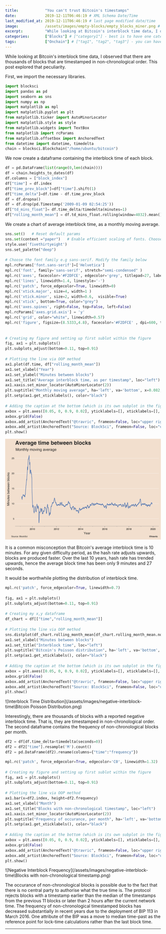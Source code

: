 ```yaml
---
title:            "You can't trust Bitcoin's timestamps"
date:             2019-12-11T06:46:19 # XML Schema Date/Time
last_modified_at: 2019-12-11T06:46:19 # last page modified date/time
image:            /assets/images/empty-blocks/empty_blocks_miner.png # /assets/images/empty-blocks.jpg
excerpt:          "While looking at Bitcoin's interblock time data, I observed that there are thousands of blocks that are timestamped in non-chronological order. This post explored that peculiarity." # Optional for overring content excerpt
categories:       ["Blocks"] # ["category1"] - best is to have one category in a post
tags:             ["Onchain"] # ["tag1", "tag2", "tag3"] - you can have several post tags
---
```

While looking at Bitcoin's interblock time data, I observed that there are thousands of blocks that are timestamped in non-chronological order. This post explored that peculiarity.

First, we import the necessary libraries.

```python
import blocksci
import pandas as pd
import seaborn as sns
import numpy as np
import matplotlib as mpl
import matplotlib.pyplot as plt
from matplotlib.ticker import AutoMinorLocator
import matplotlib.style as style
from matplotlib.widgets import TextBox
from matplotlib import rcParams
from matplotlib.offsetbox import AnchoredText
from datetime import datetime, timedelta
chain = blocksci.Blockchain("/home/ubuntu/bitcoin")
```

We now create a dataframe containing the interblock time of each block.


```python
df = pd.DataFrame(list(range(0,len(chain))))
df = chain.heights_to_dates(df)
df.columns = ["block_index"]
df["time"] = df.index
df["time_prev_block"]=df["time"].shift(1)
df["time_delta"]=df.time - df.time_prev_block
df = df.dropna()
df = df.drop(pd.Timestamp('2009-01-09 02:54:25'))
df["td_mins_float"]= df.time_delta/timedelta(minutes=1)
df["rolling_month_mean"] = df.td_mins_float.rolling(window=4032).mean()

```

We create a chart of average interblock time, as a monthly moving average.


```python
sns.set()   # Reset default params
sns.set(context ="paper")   # Enable efficient scaling of fonts. Choose from 'poster' , 'paper' 'talk'
style.use('fivethirtyeight')
sns.set_palette("deep")

# Choose the font family e.g sans-serif. Modify the family below
mpl.rcParams['font.sans-serif']=['Helvetica']
mpl.rc('font', family='sans-serif', stretch="semi-condensed" )
mpl.rc('axes', facecolor='#F2DFCE', edgecolor='grey', titlepad=27, labelpad=6, labelsize='small', linewidth=0.6, titleweight="bold")
mpl.rc('lines', linewidth=1.4, linestyle='-')
mpl.rc('patch', force_edgecolor=True, linewidth=0)
mpl.rc('xtick.major', size=4, width=1 )
mpl.rc('xtick.minor', size=2, width=0.6,  visible=True)
mpl.rc('xtick', bottom=True, color="grey")
mpl.rc('axes.spines', right=False, top=False, left=False)
mpl.rcParams['axes.grid.axis'] = 'y'
mpl.rc('grid', color="white", linewidth=0.57)
mpl.rc('figure', figsize=(8.5333,4.8), facecolor='#F2DFCE' , dpi=600, titleweight='light', titlesize='medium')


# Creating my figure and setting up first sublot within the figure
fig, ax1 = plt.subplots()
plt.subplots_adjust(bottom=0.11, top=0.91)

# Plotting the line via OOP method
ax1.plot(df.time, df["rolling_month_mean"])
ax1.set_xlabel("Year")
ax1.set_ylabel("Minutes between blocks")
ax1.set_title("Average interblock time, as per timestamp", loc="left")
ax1.xaxis.set_minor_locator(AutoMinorLocator(2))
plt.suptitle("Monthly moving average", ha='left', va='bottom', x=0.082, y=0.913)
plt.setp(ax1.get_xticklabels(), color="black")

# Adding the caption at the bottom (which is its own subplot in the figure, appended below the first)
axbox = plt.axes([0.05, 0, 0.9, 0.02], yticklabels=[], xticklabels=[], xticks=[], frame_on=False)
axbox.grid(False)
axbox.add_artist(AnchoredText("@travric", frameon=False, loc="upper right", pad=0, prop=dict(fontsize="8", fontweight="bold")))
axbox.add_artist(AnchoredText("Source: BlockSci", frameon=False, loc="upper left", pad=0, prop=dict(fontsize="8")))
plt.show()
```


![Interblock time mean](/assets/images/negative-interblock-time\Time_Betwen_blocks_rolling_mean.png)


It is a common misconception that Bitcoin's average interblock time is 10 minutes. For any given difficulty period, as the hash rate adjusts upwards, blocks are produced faster. Over the last 10 years, hash rate has trended upwards, hence the average block time has been only 9 minutes and 27 seconds.

It would be worthwhile plotting the distribution of interblock time.


```python
mpl.rc('patch', force_edgecolor=True, linewidth=0.7)

fig, ax1 = plt.subplots()
plt.subplots_adjust(bottom=0.11, top=0.91)

# Creating my x,y dataframe
df_chart = df[["time","rolling_month_mean"]]

# Plotting the line via OOP method
sns.distplot(df_chart.rolling_month_mean[df_chart.rolling_month_mean.notnull()], ax=ax1, bins=30)
ax1.set_xlabel("Minutes between blocks")
ax1.set_title("Interblock time", loc="left")
plt.suptitle("Bitcoin's Poisson distribution", ha='left', va='bottom', x=0.08, y=0.93)
plt.setp(ax1.get_xticklabels(), color="black")

# Adding the caption at the bottom (which is its own subplot in the figure, appended below the first)
axbox = plt.axes([0.05, 0, 0.9, 0.02], yticklabels=[], xticklabels=[], xticks=[], frame_on=False)
axbox.grid(False)
axbox.add_artist(AnchoredText("@travric", frameon=False, loc="upper right", pad=0, prop=dict(fontsize="8", fontweight="bold")))
axbox.add_artist(AnchoredText("Source: BlockSci", frameon=False, loc="upper left", pad=0, prop=dict(fontsize="8")))
plt.show()
```


![Interblock Time Distribution](/assets/images/negative-interblock-time\Bitcoin Poisson Distribution.png)


Interestingly, there are thousands of blocks with a reported negative interblock time. That is, they are timestamped in non-chronological order. The second dataframe contains the frequency of non-chronological blocks per month.


```python
df2 = df[df.time_delta<timedelta(seconds=0)]
df2 = df2["time"].resample('M').count()
df2 = pd.DataFrame(df2).rename(columns={"time":"frequency"})
```


```python
mpl.rc('patch', force_edgecolor=True, edgecolor='C0', linewidth=1.32)

# Creating my figure and setting up first sublot within the figure
fig, ax1 = plt.subplots()
plt.subplots_adjust(bottom=0.11, top=0.91)

# Plotting the line via OOP method
ax1.bar(x=df2.index, height=df2.frequency)
ax1.set_xlabel("Month")
ax1.set_title("Blocks with non-chronological timestamp", loc="left")
ax1.xaxis.set_minor_locator(AutoMinorLocator(2))
plt.suptitle("Frequency of occurance, per month", ha='left', va='bottom', x=0.082, y=0.913)
plt.setp(ax1.get_xticklabels(), color="black")

# Adding the caption at the bottom (which is its own subplot in the figure, appended below the first)
axbox = plt.axes([0.05, 0, 0.9, 0.02], yticklabels=[], xticklabels=[], xticks=[], frame_on=False)
axbox.grid(False)
axbox.add_artist(AnchoredText("@travric", frameon=False, loc="upper right", pad=0, prop=dict(fontsize="8", fontweight="bold")))
axbox.add_artist(AnchoredText("Source: BlockSci", frameon=False, loc="upper left", pad=0, prop=dict(fontsize="8")))
plt.show()
```


![Negative Interblock Frequency](/assets/images/negative-interblock-time\Blocks with non-chronological timestamp.png)


The occurance of non-chronological blocks is possible due to the fact that there is no central party to authorise what the true time is. The protocol rejects blocks with a timestamp earlier than the median of the timestamps from the previous 11 blocks or later than 2 hours after the current network time. The frequency of non-chronological timestamped blocks has decreased substantially in recent years due to the deployment of BIP 113 in March 2016. One attribute of the BIP was a move to median time-past as the reference point for lock-time calculations rather than the last block time.


---
